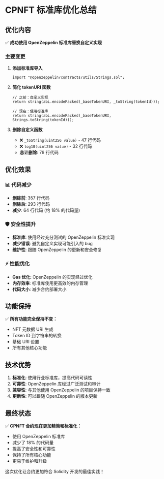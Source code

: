 # CPNFT 标准库优化总结

## 优化内容

✅ **成功使用 OpenZeppelin 标准库替换自定义实现**

### 主要变更

1. **添加标准库导入**
   ```solidity
   import "@openzeppelin/contracts/utils/Strings.sol";
   ```

2. **简化 tokenURI 函数**
   ```solidity
   // 之前：自定义实现
   return string(abi.encodePacked(_baseTokenURI, _toString(tokenId)));
   
   // 现在：使用标准库
   return string(abi.encodePacked(_baseTokenURI, Strings.toString(tokenId)));
   ```

3. **删除自定义函数**
   - ❌ `_toString(uint256 value)` - 47 行代码
   - ❌ `log10(uint256 value)` - 32 行代码
   - **总计删除**: 79 行代码

## 优化效果

### 📊 代码减少
- **删除前**: 357 行代码
- **删除后**: 293 行代码
- **减少**: 64 行代码 (约 18% 的代码量)

### 🛡️ 安全性提升
- **标准库**: 使用经过充分测试的 OpenZeppelin 标准实现
- **减少错误**: 避免自定义实现可能引入的 bug
- **维护性**: 跟随 OpenZeppelin 的更新和安全修复

### ⚡ 性能优化
- **Gas 优化**: OpenZeppelin 的实现经过优化
- **内存效率**: 标准库使用更高效的内存管理
- **代码大小**: 减少合约部署大小

## 功能保持

✅ **所有功能完全保持不变：**
- NFT 元数据 URI 生成
- Token ID 到字符串的转换
- 基础 URI 设置
- 所有其他核心功能

## 技术优势

1. **标准化**: 使用行业标准库，提高代码可读性
2. **可靠性**: OpenZeppelin 库经过广泛测试和审计
3. **兼容性**: 与其他使用 OpenZeppelin 的项目保持一致
4. **更新性**: 可以跟随 OpenZeppelin 的版本更新

## 最终状态

✅ **CPNFT 合约现在更加精简和标准化：**
- 使用 OpenZeppelin 标准库
- 减少了 18% 的代码量
- 提高了安全性和可靠性
- 保持了所有核心功能
- 更易于维护和升级

这次优化让合约更加符合 Solidity 开发的最佳实践！
